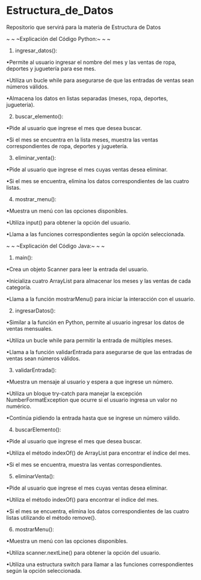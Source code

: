 # Estructura_de_Datos
Repositorio que servirá para la materia de Estructura de Datos 


~ ~ ~Explicación del Código Python:~ ~ ~

1. ingresar_datos():
 
•Permite al usuario ingresar el nombre del mes y las ventas de ropa, deportes y juguetería para ese mes.
 
•Utiliza un bucle while para asegurarse de que las entradas de ventas sean números válidos.
 
•Almacena los datos en listas separadas (meses, ropa, deportes, jugueteria).

2. buscar_elemento():
 
•Pide al usuario que ingrese el mes que desea buscar.

•Si el mes se encuentra en la lista meses, muestra las ventas correspondientes de ropa, deportes y juguetería.

3. eliminar_venta():
 
•Pide al usuario que ingrese el mes cuyas ventas desea eliminar.
 
•Si el mes se encuentra, elimina los datos correspondientes de las cuatro listas.

4. mostrar_menu():
 
•Muestra un menú con las opciones disponibles.
 
•Utiliza input() para obtener la opción del usuario.
 
•Llama a las funciones correspondientes según la opción seleccionada.


~ ~ ~Explicación del Código Java:~ ~ ~

1. main():
 
•Crea un objeto Scanner para leer la entrada del usuario.
 
•Inicializa cuatro ArrayList para almacenar los meses y las ventas de cada categoría.
 
•Llama a la función mostrarMenu() para iniciar la interacción con el usuario.

2. ingresarDatos():
 
•Similar a la función en Python, permite al usuario ingresar los datos de ventas mensuales.
 
•Utiliza un bucle while para permitir la entrada de múltiples meses.
 
•Llama a la función validarEntrada para asegurarse de que las entradas de ventas sean números válidos.

3. validarEntrada():
 
•Muestra un mensaje al usuario y espera a que ingrese un número.
 
•Utiliza un bloque try-catch para manejar la excepción         NumberFormatException que ocurre si el usuario ingresa un valor no numérico.
 
•Continúa pidiendo la entrada hasta que se ingrese un número válido.

4. buscarElemento():
 
•Pide al usuario que ingrese el mes que desea buscar.
 
•Utiliza el método indexOf() de ArrayList para encontrar el índice del mes.
 
•Si el mes se encuentra, muestra las ventas correspondientes.

5. eliminarVenta():
 
•Pide al usuario que ingrese el mes cuyas ventas desea eliminar.
 
•Utiliza el método indexOf() para encontrar el índice del mes.
 
•Si el mes se encuentra, elimina los datos correspondientes de las cuatro listas utilizando el método remove().

6. mostrarMenu():
 
•Muestra un menú con las opciones disponibles.
 
•Utiliza scanner.nextLine() para obtener la opción del usuario.
 
•Utiliza una estructura switch para llamar a las funciones correspondientes según la opción seleccionada.